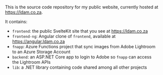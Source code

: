 This is the source code repository for my public website, currently hosted at https://ldam.co.za.

It contains:
- `frontend`: the public SvelteKit site that you see at https://ldam.co.za
- `frontend-ng`: Angular clone of `frontend`, available at https://angular.ldam.co.za
- `fnapp`: Azure Functions project that sync images from Adobe Lightroom to an Azure Storage Account
- `backend`: an ASP.NET Core app to login to Adobe so `fnapp` can access the Lightroom APIs
- `lib`: a .NET library containing code shared among all other projects
